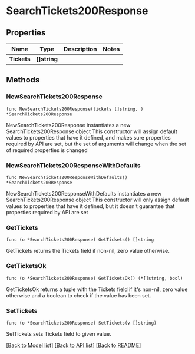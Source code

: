 # SearchTickets200Response

## Properties

Name | Type | Description | Notes
------------ | ------------- | ------------- | -------------
**Tickets** | **[]string** |  | 

## Methods

### NewSearchTickets200Response

`func NewSearchTickets200Response(tickets []string, ) *SearchTickets200Response`

NewSearchTickets200Response instantiates a new SearchTickets200Response object
This constructor will assign default values to properties that have it defined,
and makes sure properties required by API are set, but the set of arguments
will change when the set of required properties is changed

### NewSearchTickets200ResponseWithDefaults

`func NewSearchTickets200ResponseWithDefaults() *SearchTickets200Response`

NewSearchTickets200ResponseWithDefaults instantiates a new SearchTickets200Response object
This constructor will only assign default values to properties that have it defined,
but it doesn't guarantee that properties required by API are set

### GetTickets

`func (o *SearchTickets200Response) GetTickets() []string`

GetTickets returns the Tickets field if non-nil, zero value otherwise.

### GetTicketsOk

`func (o *SearchTickets200Response) GetTicketsOk() (*[]string, bool)`

GetTicketsOk returns a tuple with the Tickets field if it's non-nil, zero value otherwise
and a boolean to check if the value has been set.

### SetTickets

`func (o *SearchTickets200Response) SetTickets(v []string)`

SetTickets sets Tickets field to given value.



[[Back to Model list]](../README.md#documentation-for-models) [[Back to API list]](../README.md#documentation-for-api-endpoints) [[Back to README]](../README.md)


